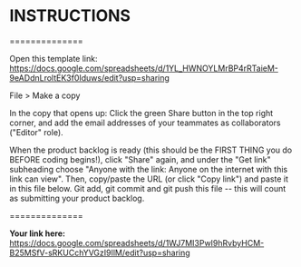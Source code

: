 # INSTRUCTIONS

==============

Open this template link:
https://docs.google.com/spreadsheets/d/1YL_HWNOYLMrBP4rRTaieM-9eADdnLroltEK3f0Iduws/edit?usp=sharing

File > Make a copy

In the copy that opens up: Click the green Share button in the top right corner, and add the email addresses of your teammates as collaborators ("Editor" role).

When the product backlog is ready (this should be the FIRST THING you do BEFORE coding begins!), click "Share" again, and under the "Get link" subheading choose "Anyone with the link: Anyone on the internet with this link can view". Then, copy/paste the URL (or click "Copy link") and paste it in this file below. Git add, git commit and git push this file -- this will count as submitting your product backlog.

==============

**Your link here:** https://docs.google.com/spreadsheets/d/1WJ7MI3PwI9hRvbyHCM-B25MSfV-sRKUCchYVGzI9IlM/edit?usp=sharing
